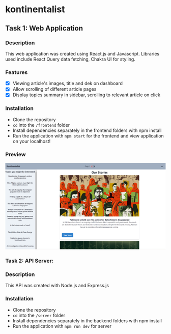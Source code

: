 # kontinentalist

## Task 1: Web Application

### Description
This web application was created using React.js and Javascript. Libraries used include React Query data fetching, Chakra UI for styling.

### Features
- [X] Viewing article's images, title and dek on dashboard
- [X] Allow scrolling of different article pages
- [X] Display topics summary in sidebar, scrolling to relevant article on click

### Installation
- Clone the repository
- `cd` into the `/frontend` folder
- Install dependencies separately in the frontend folders with npm install
- Run the application with `npm start` for the frontend and view application on your localhost!

### Preview
![screenshot](https://github.com/Kb-Tay/kontinentalist/blob/main/frontend/public/Kontinentalist.png)

### Task 2: API Server:

### Description
This API was created with Node.js and Express.js

### Installation
- Clone the repository
- `cd` into the `/server` folder
- Install dependencies separately in the backend folders with npm install
- Run the application with `npm run dev` for server

